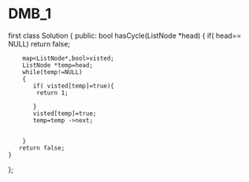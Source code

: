 # DMB_1
first 
class Solution {
public:
    bool hasCycle(ListNode *head) {
        if( head== NULL)
        return false;

        map<ListNode*,bool>visted;
        ListNode *temp=head;
        while(temp!=NULL)
        {
           if( visted[temp]=true){
            return 1;

           }
           visted[temp]=true;
           temp=temp ->next;


        }
       return false; 
    }
};